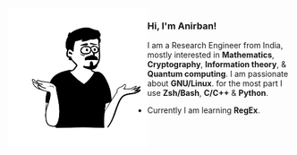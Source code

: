 <img align="left" src="myavatar.png" width="250">

### Hi, I'm Anirban!
I am a Research Engineer from India, mostly interested in **Mathematics**, **Cryptography**, **Information theory**, & **Quantum computing**. I am passionate about **GNU/Linux**. for the most part I use **Zsh/Bash**, **C/C++** & **Python**.

- Currently I am learning **RegEx**.
